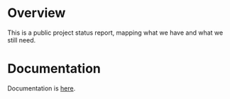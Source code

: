 # Overview
This is a public project status report, mapping what we have and what we still need.

# Documentation
Documentation is [here](https://pdap.gitbook.io/pdap/data_access/pdap-front-page/project-status-view).
